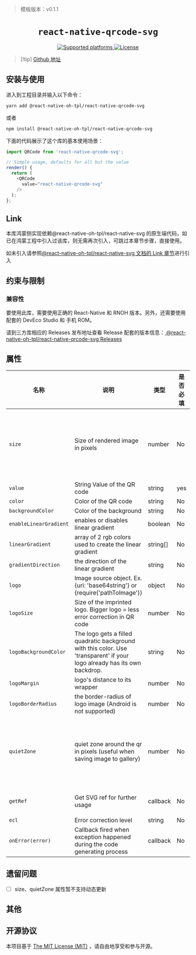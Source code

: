> 模板版本：v0.1.1

<p align="center">
  <h1 align="center"> <code>react-native-qrcode-svg</code> </h1>
</p>
<p align="center">
    <a href="https://github.com/react-native-oh-library/react-native-qrcode-svg">
        <img src="https://img.shields.io/badge/platforms-android%20|%20ios%20|%20harmony%20-lightgrey.svg" alt="Supported platforms" />
    </a>
    <a href="https://github.com/awesomejerry/react-native-qrcode-svg/blob/master/LICENSE">
        <img src="https://img.shields.io/npm/l/react-native-qrcode-svg.svg" alt="License" />
    </a>
</p>

> [!tip] [Github 地址](https://github.com/react-native-oh-library/react-native-qrcode-svg)

## 安装与使用

进入到工程目录并输入以下命令：

```bash
yarn add @react-native-oh-tpl/react-native-qrcode-svg
```

或者

```bash
npm install @react-native-oh-tpl/react-native-qrcode-svg
```

下面的代码展示了这个库的基本使用场景：

```js
import QRCode from 'react-native-qrcode-svg';

// Simple usage, defaults for all but the value
render() {
  return (
    <QRCode
      value="react-native-qrcode-svg"
    />
  );
};
```

## Link

本库鸿蒙侧实现依赖@react-native-oh-tpl/react-native-svg 的原生端代码，如已在鸿蒙工程中引入过该库，则无需再次引入，可跳过本章节步骤，直接使用。

如未引入请参照[@react-native-oh-tpl/react-native-svg 文档的 Link 章节](https://gitee.com/react-native-oh-library/usage-docs/blob/master/zh-cn/react-native-svg.md#link)进行引入

## 约束与限制

### 兼容性

要使用此库，需要使用正确的 React-Native 和 RNOH 版本。另外，还需要使用配套的 DevEco Studio 和 手机 ROM。

请到三方库相应的 Releases 发布地址查看 Release 配套的版本信息：[ @react-native-oh-tpl/react-native-qrcode-svg Releases](https://github.com/react-native-oh-library/react-native-qrcode-svg/releases)

## 属性

| 名称                   | 说明                                                                                                                      | 类型     | 是否必填 | 原库平台 | 鸿蒙支持           |
| ---------------------- | ------------------------------------------------------------------------------------------------------------------------- | -------- | -------- | -------- | ------------------ |
| `size`                 | Size of rendered image in pixels                                                                                          | number   | No       | All      | yes 不支持动态更新 |
| `value`                | String Value of the QR code                                                                                               | string   | yes      | All      | yes                |
| `color`                | Color of the QR code                                                                                                      | string   | No       | All      | yes                |
| `backgroundColor`      | Color of the background                                                                                                   | string   | No       | All      | yes                |
| `enableLinearGradient` | enables or disables linear gradient                                                                                       | boolean  | No       | All      | no                 |
| `linearGradient`       | array of 2 rgb colors used to create the linear gradient                                                                  | string[] | No       | All      | no                 |
| `gradientDirection`    | the direction of the linear gradient                                                                                      | string   | No       | All      | no                 |
| `logo`                 | Image source object. Ex. {uri: 'base64string'} or {require('pathToImage')}                                                | object   | No       | All      | yes                |
| `logoSize`             | Size of the imprinted logo. Bigger logo = less error correction in QR code                                                | number   | No       | All      | yes                |
| `logoBackgroundColor`  | The logo gets a filled quadratic background with this color. Use 'transparent' if your logo already has its own backdrop. | string   | No       | All      | yes                |
| `logoMargin`           | logo's distance to its wrapper                                                                                            | number   | No       | All      | yes                |
| `logoBorderRadius`     | the border-radius of logo image (Android is not supported)                                                                | number   | No       | ios      | no                 |
| `quietZone`            | quiet zone around the qr in pixels (useful when saving image to gallery)                                                  | number   | No       | All      | yes 不支持动态更新 |
| `getRef`               | Get SVG ref for further usage                                                                                             | callback | No       | All      | 不涉及             |
| `ecl`                  | Error correction level                                                                                                    | string   | No       | All      | yes                |
| `onError(error)`       | Callback fired when exception happened during the code generating process                                                 | callback | No       | All      | 不涉及             |

## 遗留问题

- [ ] size、quietZone 属性暂不支持动态更新

## 其他

## 开源协议

本项目基于 [The MIT License (MIT)](https://github.com/awesomejerry/react-native-qrcode-svg/blob/master/LICENSE) ，请自由地享受和参与开源。
